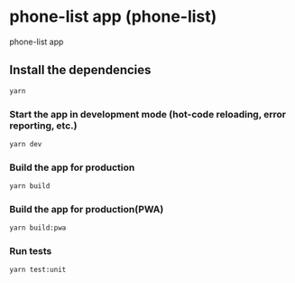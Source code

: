 # phone-list app (phone-list)

phone-list app

## Install the dependencies
```bash
yarn
```

### Start the app in development mode (hot-code reloading, error reporting, etc.)
```bash
yarn dev
```

### Build the app for production
```bash
yarn build
```

### Build the app for production(PWA)
```bash
yarn build:pwa
```

### Run tests
```bash
yarn test:unit
```
